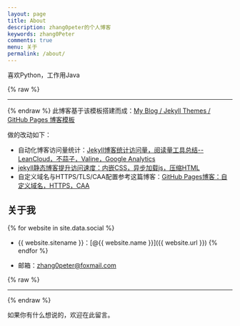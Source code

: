 ```yaml
---
layout: page
title: About
description: zhang0peter的个人博客
keywords: zhang0Peter
comments: true
menu: 关于
permalink: /about/
---
```


喜欢Python，工作用Java

{% raw %}
***          
{% endraw %}
此博客基于该模板搭建而成：[My Blog / Jekyll Themes / GitHub Pages 博客模板](https://github.com/mzlogin/mzlogin.github.io)

做的改动如下：               
- 自动化博客访问量统计：[Jekyll博客统计访问量，阅读量工具总结--LeanCloud，不蒜子，Valine，Google Analytics](https://zhang0peter.com/2020/01/19/GitHub-jekyll-view-counter/)                 
- [jekyll静态博客提升访问速度：内嵌CSS，异步加载js，压缩HTML](https://zhang0peter.com/2020/01/27/jekyll-inline-css/)
- 自定义域名与HTTPS/TLS/CAA配置参考这篇博客：[GitHub Pages博客：自定义域名，HTTPS，CAA](https://zhang0peter.com/2020/02/21/github-pages-https/)                           



## 关于我

{% for website in site.data.social %}
* {{ website.sitename }}：[@{{ website.name }}]({{ website.url }})
{% endfor %}

* 邮箱：[zhang0peter@foxmail.com](mailto:zhang0peter@foxmail.com)




{% raw %}
***          
{% endraw %}

如果你有什么想说的，欢迎在此留言。
